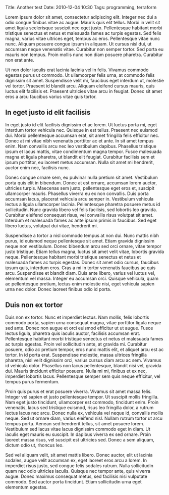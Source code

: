 Title: Another test
Date: 2010-12-04 10:30
Tags: programming, terraform

Lorem ipsum dolor sit amet, consectetur adipiscing elit. Integer nec dui a odio congue finibus vitae ac augue. Mauris quis elit tellus. Morbi in velit sit amet ligula scelerisque suscipit nec eget justo. Pellentesque habitant morbi tristique senectus et netus et malesuada fames ac turpis egestas. Sed felis magna, varius vitae ultrices eget, tempus ac eros. Pellentesque vitae nunc nunc. Aliquam posuere congue ipsum in aliquam. Ut cursus nisl dui, ut accumsan neque venenatis vitae. Curabitur non semper tortor. Sed porta eu mauris non tempus. Proin mollis nunc non diam posuere pharetra. Curabitur non erat ante.

Ut non dolor iaculis erat lacinia lacinia vel in felis. Vivamus commodo egestas purus ut commodo. Ut ullamcorper felis urna, at commodo felis dignissim sit amet. Suspendisse velit mi, faucibus eget interdum ut, molestie vel tortor. Praesent id blandit arcu. Aliquam eleifend cursus mauris, quis luctus elit facilisis et. Praesent ultricies vitae arcu in feugiat. Donec sit amet eros a arcu faucibus varius vitae quis tortor.

## In eget justo id elit facilisis

In eget justo id elit facilisis dignissim et ac lorem. Ut luctus porta mi, eget interdum tortor vehicula nec. Quisque in est tellus. Praesent nec euismod dui. Morbi pellentesque accumsan erat, sit amet fringilla felis efficitur nec. Donec at mi vitae nibh venenatis porttitor ac et ante. In sit amet tempus enim. Nam convallis arcu nec leo vestibulum dapibus. Phasellus tristique ipsum et lacus mattis, vitae condimentum magna tempor. Fusce malesuada magna et ligula pharetra, ut blandit elit feugiat. Curabitur facilisis sem et ipsum porttitor, eu laoreet metus accumsan. Nulla sit amet mi hendrerit, auctor enim nec, facilisis nunc.

Donec congue ornare sem, eu pulvinar nulla pretium sit amet. Vestibulum porta quis elit in bibendum. Donec at est ornare, accumsan lorem auctor, ultricies turpis. Maecenas sem justo, pellentesque eget eros et, suscipit ullamcorper mauris. Phasellus viverra eu ex non convallis. Duis porta accumsan lacus, placerat vehicula arcu semper in. Vestibulum vehicula lectus a ligula ullamcorper lacinia. Pellentesque pharetra posuere metus id sollicitudin. Nunc gravida libero vel felis facilisis, sed lobortis leo gravida. Curabitur eleifend consequat risus, vel convallis risus volutpat sit amet. Interdum et malesuada fames ac ante ipsum primis in faucibus. Sed eget libero luctus, volutpat dui vitae, hendrerit mi.

Suspendisse a tortor a nisl commodo tempus at non dui. Nunc mattis nibh purus, id euismod neque pellentesque sit amet. Etiam gravida dignissim neque non vestibulum. Donec bibendum arcu sed orci ornare, vitae tempor justo tristique. Etiam tellus magna, luctus sit amet velit vitae, lobortis gravida neque. Pellentesque habitant morbi tristique senectus et netus et malesuada fames ac turpis egestas. Donec sit amet odio cursus, faucibus ipsum quis, interdum eros. Cras a mi in tortor venenatis faucibus ac quis arcu. Suspendisse et blandit diam. Duis ante libero, varius vel luctus vel, elementum vel massa. Integer eu accumsan orci. Quisque vehicula, quam ac pellentesque pretium, lectus enim molestie nisi, eget vehicula sapien urna nec dolor. Donec laoreet finibus odio id porta.

## Duis non ex tortor
Duis non ex tortor. Nunc et imperdiet lectus. Nam mollis, felis lobortis commodo porta, sapien urna consequat magna, vitae porttitor ligula neque sed ante. Donec non augue et orci euismod efficitur ut ut augue. Fusce lectus ligula, pharetra quis iaculis auctor, facilisis accumsan erat. Pellentesque habitant morbi tristique senectus et netus et malesuada fames ac turpis egestas. Proin vel sollicitudin ante, at gravida mi. Curabitur posuere, odio ac pretium tempor, eros nunc mattis elit, et aliquet arcu est ac tortor. In id porta erat. Suspendisse molestie, massa ultrices fringilla pharetra, nisl velit dignissim orci, varius cursus diam arcu ac sem. Vivamus id vehicula dolor. Phasellus non lacus pellentesque, blandit nisi vel, gravida dui. Mauris tincidunt efficitur posuere. Nulla mi mi, finibus et ex nec, imperdiet lobortis lacus. Pellentesque semper sem quis neque efficitur, vel tempus purus fermentum.

Proin quis purus et erat posuere viverra. Vivamus sit amet massa felis. Integer vel sapien et justo pellentesque tempor. Ut suscipit mollis fringilla. Nam eget justo tincidunt, ullamcorper est commodo, tincidunt enim. Proin venenatis, lacus sed tristique euismod, risus leo fringilla dolor, a rutrum lectus lacus nec arcu. Donec nulla ex, vehicula vel neque id, convallis mollis neque. Sed ut ornare diam, varius eleifend nisl. Nullam rutrum tortor ut arcu tempus porta. Aenean sed hendrerit tellus, sit amet posuere lorem. Vestibulum sed lacus vitae lacus dignissim commodo eget in diam. Ut iaculis eget mauris eu suscipit. In dapibus viverra ex sed ornare. Proin laoreet massa risus, vel suscipit est ultricies sed. Donec a sem aliquam, dictum odio ut, rhoncus leo.

Sed vel aliquam velit, sit amet mattis libero. Donec auctor, elit ut lacinia sodales, augue velit accumsan ex, eget laoreet eros arcu a lorem. In imperdiet risus justo, sed congue felis sodales rutrum. Nulla sollicitudin quam nec odio ultricies iaculis. Quisque nec tempor ante, quis viverra augue. Donec maximus consequat metus, sed facilisis nisi vulputate commodo. Sed auctor porta tincidunt. Etiam sollicitudin urna eget elementum egestas.
